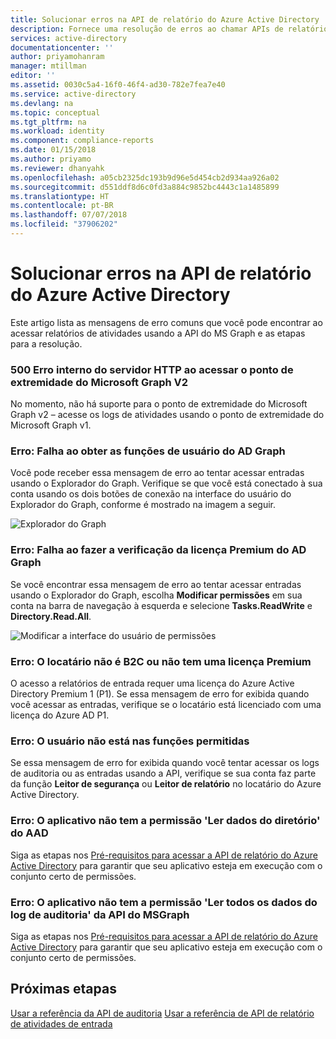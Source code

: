 ```yaml
---
title: Solucionar erros na API de relatório do Azure Active Directory | Microsoft Docs
description: Fornece uma resolução de erros ao chamar APIs de relatórios do Azure Active Directory.
services: active-directory
documentationcenter: ''
author: priyamohanram
manager: mtillman
editor: ''
ms.assetid: 0030c5a4-16f0-46f4-ad30-782e7fea7e40
ms.service: active-directory
ms.devlang: na
ms.topic: conceptual
ms.tgt_pltfrm: na
ms.workload: identity
ms.component: compliance-reports
ms.date: 01/15/2018
ms.author: priyamo
ms.reviewer: dhanyahk
ms.openlocfilehash: a05cb2325dc193b9d96e5d454cb2d934aa926a02
ms.sourcegitcommit: d551ddf8d6c0fd3a884c9852bc4443c1a1485899
ms.translationtype: HT
ms.contentlocale: pt-BR
ms.lasthandoff: 07/07/2018
ms.locfileid: "37906202"
---
```

# <a name="troubleshoot-errors-in-azure-active-directory-reporting-api"></a>Solucionar erros na API de relatório do Azure Active Directory

Este artigo lista as mensagens de erro comuns que você pode encontrar ao acessar relatórios de atividades usando a API do MS Graph e as etapas para a resolução.

### <a name="500-http-internal-server-error-while-accessing-microsoft-graph-v2-endpoint"></a>500 Erro interno do servidor HTTP ao acessar o ponto de extremidade do Microsoft Graph V2

No momento, não há suporte para o ponto de extremidade do Microsoft Graph v2 – acesse os logs de atividades usando o ponto de extremidade do Microsoft Graph v1.

### <a name="error-failed-to-get-user-roles-from-ad-graph"></a>Erro: Falha ao obter as funções de usuário do AD Graph

Você pode receber essa mensagem de erro ao tentar acessar entradas usando o Explorador do Graph. Verifique se que você está conectado à sua conta usando os dois botões de conexão na interface do usuário do Explorador do Graph, conforme é mostrado na imagem a seguir. 

![Explorador do Graph](./media/active-directory-reporting-troubleshoot-graph-api/graph-explorer.png)

### <a name="error-failed-to-do-premium-license-check-from-ad-graph"></a>Erro: Falha ao fazer a verificação da licença Premium do AD Graph 

Se você encontrar essa mensagem de erro ao tentar acessar entradas usando o Explorador do Graph, escolha **Modificar permissões** em sua conta na barra de navegação à esquerda e selecione **Tasks.ReadWrite** e **Directory.Read.All**. 

![Modificar a interface do usuário de permissões](./media/active-directory-reporting-troubleshoot-graph-api/modify-permissions.png)


### <a name="error-neither-tenant-is-b2c-or-tenant-doesnt-have-premium-license"></a>Erro: O locatário não é B2C ou não tem uma licença Premium

O acesso a relatórios de entrada requer uma licença do Azure Active Directory Premium 1 (P1). Se essa mensagem de erro for exibida quando você acessar as entradas, verifique se o locatário está licenciado com uma licença do Azure AD P1.

### <a name="error-user-is-not-in-the-allowed-roles"></a>Erro: O usuário não está nas funções permitidas 

Se essa mensagem de erro for exibida quando você tentar acessar os logs de auditoria ou as entradas usando a API, verifique se sua conta faz parte da função **Leitor de segurança** ou **Leitor de relatório** no locatário do Azure Active Directory. 

### <a name="error-application-missing-aad-read-directory-data-permission"></a>Erro: O aplicativo não tem a permissão 'Ler dados do diretório' do AAD 

Siga as etapas nos [Pré-requisitos para acessar a API de relatório do Azure Active Directory](active-directory-reporting-api-prerequisites-azure-portal.md) para garantir que seu aplicativo esteja em execução com o conjunto certo de permissões. 

### <a name="error-application-missing-msgraph-api-read-all-audit-log-data-permission"></a>Erro: O aplicativo não tem a permissão 'Ler todos os dados do log de auditoria' da API do MSGraph

Siga as etapas nos [Pré-requisitos para acessar a API de relatório do Azure Active Directory](active-directory-reporting-api-prerequisites-azure-portal.md) para garantir que seu aplicativo esteja em execução com o conjunto certo de permissões. 

## <a name="next-steps"></a>Próximas etapas

[Usar a referência da API de auditoria](https://developer.microsoft.com/en-us/graph/docs/api-reference/beta/resources/directoryaudit)
[Usar a referência de API de relatório de atividades de entrada](https://developer.microsoft.com/en-us/graph/docs/api-reference/beta/resources/signin)